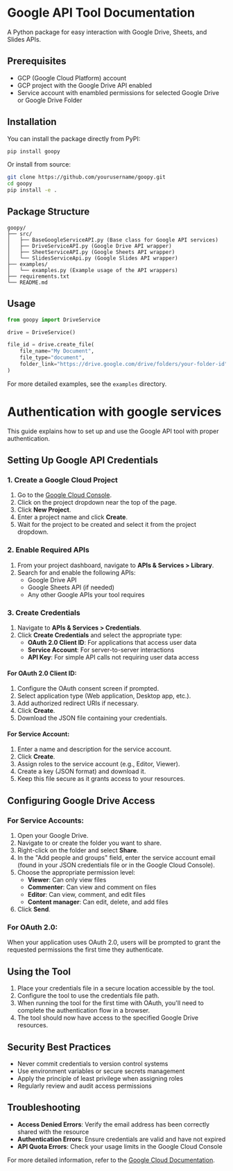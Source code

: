# Google API Tool Documentation

A Python package for easy interaction with Google Drive, Sheets, and Slides APIs.

## Prerequisites
- GCP (Google Cloud Platform) account
- GCP project with the Google Drive API enabled
- Service account with enambled permissions for selected Google Drive or Google Drive Folder

## Installation

You can install the package directly from PyPI:

```bash
pip install goopy
```

Or install from source:

```bash
git clone https://github.com/yourusername/goopy.git
cd goopy
pip install -e .
```

## Package Structure

```text
goopy/
├── src/
│   ├── BaseGoogleServiceAPI.py (Base class for Google API services)
│   ├── DriveServiceAPI.py (Google Drive API wrapper)
│   ├── SheetServiceAPI.py (Google Sheets API wrapper)
│   └── SlidesServiceApi.py (Google Slides API wrapper)
├── examples/
│   └── examples.py (Example usage of the API wrappers)
├── requirements.txt
└── README.md
```

## Usage

```python
from goopy import DriveService

drive = DriveService()

file_id = drive.create_file(
    file_name="My Document", 
    file_type="document",
    folder_link="https://drive.google.com/drive/folders/your-folder-id"
)
```

For more detailed examples, see the `examples` directory.


# Authentication with google services

This guide explains how to set up and use the Google API tool with proper authentication.

## Setting Up Google API Credentials

### 1. Create a Google Cloud Project

1. Go to the [Google Cloud Console](https://console.cloud.google.com/).
2. Click on the project dropdown near the top of the page.
3. Click **New Project**.
4. Enter a project name and click **Create**.
5. Wait for the project to be created and select it from the project dropdown.

### 2. Enable Required APIs

1. From your project dashboard, navigate to **APIs & Services > Library**.
2. Search for and enable the following APIs:
   - Google Drive API
   - Google Sheets API (if needed)
   - Any other Google APIs your tool requires

### 3. Create Credentials

1. Navigate to **APIs & Services > Credentials**.
2. Click **Create Credentials** and select the appropriate type:
   - **OAuth 2.0 Client ID**: For applications that access user data
   - **Service Account**: For server-to-server interactions
   - **API Key**: For simple API calls not requiring user data access

#### For OAuth 2.0 Client ID:
1. Configure the OAuth consent screen if prompted.
2. Select application type (Web application, Desktop app, etc.).
3. Add authorized redirect URIs if necessary.
4. Click **Create**.
5. Download the JSON file containing your credentials.

#### For Service Account:
1. Enter a name and description for the service account.
2. Click **Create**.
3. Assign roles to the service account (e.g., Editor, Viewer).
4. Create a key (JSON format) and download it.
5. Keep this file secure as it grants access to your resources.

## Configuring Google Drive Access

### For Service Accounts:

1. Open your Google Drive.
2. Navigate to or create the folder you want to share.
3. Right-click on the folder and select **Share**.
4. In the "Add people and groups" field, enter the service account email (found in your JSON credentials file or in the Google Cloud Console).
5. Choose the appropriate permission level:
   - **Viewer**: Can only view files
   - **Commenter**: Can view and comment on files
   - **Editor**: Can view, comment, and edit files
   - **Content manager**: Can edit, delete, and add files
6. Click **Send**.

### For OAuth 2.0:

When your application uses OAuth 2.0, users will be prompted to grant the requested permissions the first time they authenticate.

## Using the Tool

1. Place your credentials file in a secure location accessible by the tool.
2. Configure the tool to use the credentials file path.
3. When running the tool for the first time with OAuth, you'll need to complete the authentication flow in a browser.
4. The tool should now have access to the specified Google Drive resources.

## Security Best Practices

- Never commit credentials to version control systems
- Use environment variables or secure secrets management
- Apply the principle of least privilege when assigning roles
- Regularly review and audit access permissions

## Troubleshooting

- **Access Denied Errors**: Verify the email address has been correctly shared with the resource
- **Authentication Errors**: Ensure credentials are valid and have not expired
- **API Quota Errors**: Check your usage limits in the Google Cloud Console

For more detailed information, refer to the [Google Cloud Documentation](https://cloud.google.com/docs).
